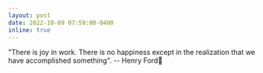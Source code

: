 ```yaml
---
layout: post
date: 2022-10-09 07:59:00-0400
inline: true
---
```


"There is joy in work. There is no happiness except in the realization that we have accomplished something".
-- Henry Ford📰
